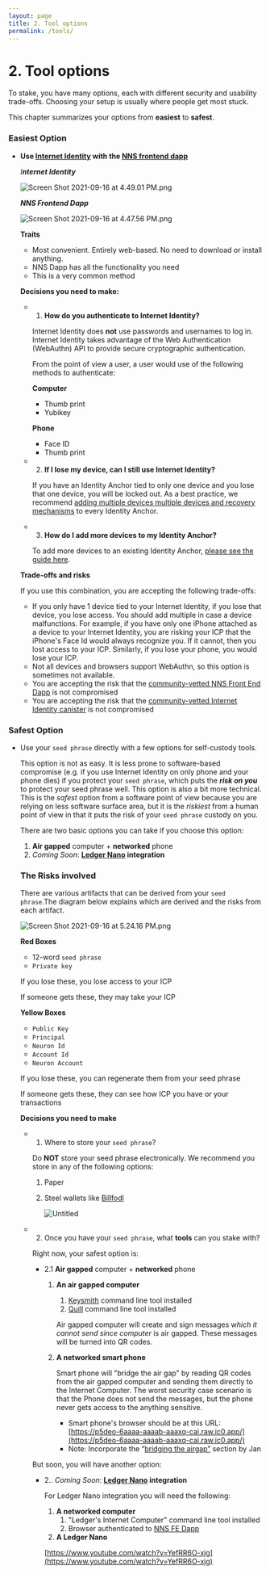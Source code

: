 ```yaml
---
layout: page
title: 2. Tool options
permalink: /tools/
---
```


# 2. Tool options

To stake, you have many options, each with different security and usability trade-offs. Choosing your setup is usually where people get most stuck. 

This chapter summarizes your options from **easiest** to **safest**.

### Easiest Option

- **Use [Internet Identity](https://medium.com/dfinity/internet-identity-the-end-of-usernames-and-passwords-ff45e4861bf7) with the [NNS frontend dapp](https://nns.ic0.app/)**

    *I**nternet Identity***                                                         

    ![Screen Shot 2021-09-16 at 4.49.01 PM.png](https://s3-us-west-2.amazonaws.com/secure.notion-static.com/62b73380-b2f2-411e-9814-96ca2ec73159/Screen_Shot_2021-09-16_at_4.49.01_PM.png)

    ***NNS Frontend Dapp***

    ![Screen Shot 2021-09-16 at 4.47.56 PM.png](https://s3-us-west-2.amazonaws.com/secure.notion-static.com/e78ad183-bae5-4840-a421-aaa36bdca1b0/Screen_Shot_2021-09-16_at_4.47.56_PM.png)

    **Traits**

    - Most convenient. Entirely web-based. No need to download or install anything.
    - NNS Dapp has all the functionality you need
    - This is a very common method

    **Decisions you need to make:**

    - 1. **How do you authenticate to Internet Identity?**

        Internet Identity does **not** use passwords and usernames to log in. Internet Identity takes advantage of the Web Authentication (WebAuthn) API to provide secure cryptographic authentication.

        From the point of view a user, a user would use of the following methods to authenticate:

        **Computer**

        - Thumb print
        - Yubikey

        **Phone**

        - Face ID
        - Thumb print
    - 2. **If I lose my device, can I still use Internet Identity?**

        If you have an Identity Anchor tied to only one device and you lose that one device, you will be locked out. As a best practice, we recommend [adding multiple devices multiple devices and recovery mechanisms](https://sdk.dfinity.org/docs/ic-identity-guide/auth-how-to.html) to every Identity Anchor.

    - 3. **How do I add more devices to my Identity Anchor?**

        To add more devices to an existing Identity Anchor, [please see the guide here](https://sdk.dfinity.org/docs/ic-identity-guide/auth-how-to.html#_add_a_device).

    **Trade-offs and risks**

    If you use this combination, you are accepting the following trade-offs:

    - If you only have 1 device tied to your Internet Identity, if you lose that device, you lose access. You should add multiple in case a device malfunctions. For example, if you have only one iPhone attached as a device to your Internet Identity, you are risking your ICP that the iPhone's Face Id would always recognize you. If it cannot, then you lost access to your ICP. Similarly, if you lose your phone, you would lose your ICP.
    - Not all devices and browsers support WebAuthn, so this option is sometimes not available.
    - You are accepting the risk that the [community-vetted NNS Front End Dapp](https://github.com/dfinity/nns-dapp) is not compromised
    - You are accepting the risk that the [community-vetted Internet Identity canister](https://medium.com/dfinity/verifying-the-internet-identity-code-a-walkthrough-c1dd7a53f883) is not compromised

### Safest Option

- Use your `seed phrase` directly with a few options for self-custody tools.

    This option is not as easy. It is less prone to software-based compromise (e.g. if you use Internet Identity on only phone and your phone dies) if you protect your `seed phrase`, which puts the ***risk on you*** to protect your seed phrase well. This option is also a bit more technical. This is the *safest* option from a software point of view because you are relying on less software surface area, but it is the *riskiest* from a human point of view in that it puts the risk of your `seed phrase` custody on you.

    There are two basic options you can take if you choose this option:

    1. **Air gapped** computer + **networked** phone
    2. *Coming Soon*: **[Ledger Nano](https://shop.ledger.com/products/ledger-nano-x) integration** 

    ### **The Risks involved**

    There are various artifacts that can be derived from your `seed phrase`.The diagram below explains which are derived and the risks from each artifact.

    ![Screen Shot 2021-09-16 at 5.24.16 PM.png](https://s3-us-west-2.amazonaws.com/secure.notion-static.com/70c37fe4-a9e8-493a-b2c8-a1d3a14b56c4/Screen_Shot_2021-09-16_at_5.24.16_PM.png)

    **Red Boxes**

    - 12-word `seed phrase`
    - `Private key`

    If you lose these, you lose access to your ICP

    If someone gets these, they may take your ICP

    **Yellow Boxes**

    - `Public Key`
    - `Principal`
    - `Neuron Id`
    - `Account Id`
    - `Neuron Account`

    If you lose these, you can regenerate them from your seed phrase

    If someone gets these, they can see how ICP you have or your transactions

    **Decisions you need to make**

    - 1. Where to store your `seed phrase`?

        Do **NOT** store your seed phrase electronically. We recommend you store in any of the following options:

        1. Paper
        2. Steel wallets like [Billfodl](https://privacypros.io/products/the-billfodl/)

            ![Untitled](https://s3-us-west-2.amazonaws.com/secure.notion-static.com/dd62bd08-e247-4af0-8eb7-9b71ed38c6f4/Untitled.png)

    - 2. Once you have your `seed phrase`, what **tools** can you stake with?

        Right now, your safest option is:

        - 2.1 **Air gapped** computer + **networked** phone
            1. **An air gapped computer**
                1. [Keysmith](https://github.com/dfinity/keysmith) command line tool installed
                2. [Quill](https://github.com/dfinity/quill) command line tool installed

                Air gapped computer will create and sign messages w*hich it cannot send since computer* is air gapped. These messages will be turned into QR codes.

            2. **A networked smart phone**

                Smart phone will "bridge the air gap" by reading QR codes from the air gapped computer and sending them directly to the Internet Computer. The worst security case scenario is that the Phone does not send the messages, but the phone never gets access to the anything sensitive.

                - Smart phone's browser should be at this URL: [https://p5deo-6aaaa-aaaab-aaaxq-cai.raw.ic0.app/](https://p5deo-6aaaa-aaaab-aaaxq-cai.raw.ic0.app/)
                - Note: Incorporate the “[bridging the airgap”](https://docs.google.com/document/d/1chBtL7rTEqPeZ4E04-IXMO0ixZZ98bOPSUxzt5TLZSs/edit#heading=h.kvf3xrirsmls) section by Jan

        But soon, you will have another option:

        - 2.. *Coming Soon*: **[Ledger Nano](https://shop.ledger.com/products/ledger-nano-x) integration**

            For Ledger Nano integration you will need the following:

            1. **A networked computer**
                1. "Ledger's Internet Computer" command line tool installed
                2. Browser authenticated to [NNS FE Dapp](https://nns.ic0.app/#/auth) 
            2. **A Ledger Nano**

            [https://www.youtube.com/watch?v=YefRR6O-xjg](https://www.youtube.com/watch?v=YefRR6O-xjg)